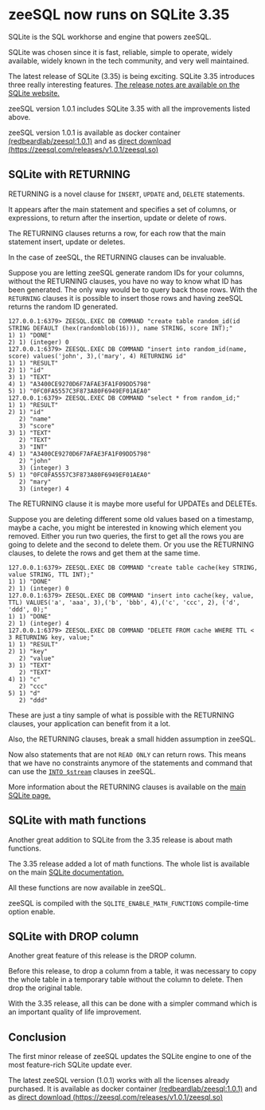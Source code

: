 
# zeeSQL now runs on SQLite 3.35

SQLite is the SQL workhorse and engine that powers zeeSQL.

SQLite was chosen since it is fast, reliable, simple to operate, widely available, widely known in the tech community, and very well maintained.

The latest release of SQLite (3.35) is being exciting.
SQLite 3.35 introduces three really interesting features.
[The release notes are available on the SQLite website.](https://sqlite.org/releaselog/3_35_0.html)

zeeSQL version 1.0.1 includes SQLite 3.35 with all the improvements listed above.

zeeSQL version 1.0.1 is available as docker container [(redbeardlab/zeesql:1.0.1)](https://hub.docker.com/layers/redbeardlab/zeesql/1.0.1/images/sha256-6a1aafcb6d1285355af0c75737aa4920a4365cb03f31b1ea3f1160135079e807?context=explore) and as [direct download (https://zeesql.com/releases/v1.0.1/zeesql.so)](https://zeesql.com/releases/v1.0.1/zeesql.so)

## SQLite with RETURNING

RETURNING is a novel clause for `INSERT`, `UPDATE` and, `DELETE` statements.

It appears after the main statement and specifies a set of columns, or expressions, to return after the insertion, update or delete of rows.

The RETURNING clauses returns a row, for each row that the main statement insert, update or deletes.

In the case of zeeSQL, the RETURNING clauses can be invaluable.

Suppose you are letting zeeSQL generate random IDs for your columns, without the RETURNING clauses, you have no way to know what ID has been generated.
The only way would be to query back those rows.
With the `RETURNING` clauses it is possible to insert those rows and having zeeSQL returns the random ID generated.

```
127.0.0.1:6379> ZEESQL.EXEC DB COMMAND "create table random_id(id STRING DEFAULT (hex(randomblob(16))), name STRING, score INT);"
1) 1) "DONE"
2) 1) (integer) 0
127.0.0.1:6379> ZEESQL.EXEC DB COMMAND "insert into random_id(name, score) values('john', 3),('mary', 4) RETURNING id"
1) 1) "RESULT"
2) 1) "id"
3) 1) "TEXT"
4) 1) "A3400CE9270D6F7AFAE3FA1F09DD5798"
5) 1) "0FC0FA5557C3F873A80F6949EF01AEA0"
127.0.0.1:6379> ZEESQL.EXEC DB COMMAND "select * from random_id;"
1) 1) "RESULT"
2) 1) "id"
   2) "name"
   3) "score"
3) 1) "TEXT"
   2) "TEXT"
   3) "INT"
4) 1) "A3400CE9270D6F7AFAE3FA1F09DD5798"
   2) "john"
   3) (integer) 3
5) 1) "0FC0FA5557C3F873A80F6949EF01AEA0"
   2) "mary"
   3) (integer) 4
```

The RETURNING clause it is maybe more useful for UPDATEs and DELETEs.

Suppose you are deleting different some old values based on a timestamp, maybe a cache, you might be interested in knowing which element you removed.
Either you run two queries, the first to get all the rows you are going to delete and the second to delete them.
Or you use the RETURNING clauses, to delete the rows and get them at the same time.

```
127.0.0.1:6379> ZEESQL.EXEC DB COMMAND "create table cache(key STRING, value STRING, TTL INT);"
1) 1) "DONE"
2) 1) (integer) 0
127.0.0.1:6379> ZEESQL.EXEC DB COMMAND "insert into cache(key, value, TTL) VALUES('a', 'aaa', 3),('b', 'bbb', 4),('c', 'ccc', 2), ('d', 'ddd', 0);"
1) 1) "DONE"
2) 1) (integer) 4
127.0.0.1:6379> ZEESQL.EXEC DB COMMAND "DELETE FROM cache WHERE TTL < 3 RETURNING key, value;"
1) 1) "RESULT"
2) 1) "key"
   2) "value"
3) 1) "TEXT"
   2) "TEXT"
4) 1) "c"
   2) "ccc"
5) 1) "d"
   2) "ddd"
```

These are just a tiny sample of what is possible with the RETURNING clauses, your application can benefit from it a lot.

Also, the RETURNING clauses, break a small hidden assumption in zeeSQL.

Now also statements that are not `READ ONLY` can return rows.
This means that we have no constraints anymore of the statements and command that can use the [`INTO $stream`][into] clauses in zeeSQL.

More information about the RETURNING clauses is available on the [main SQLite page.](https://sqlite.org/lang_returning.html)

## SQLite with math functions

Another great addition to SQLite from the 3.35 release is about math functions.

The 3.35 release added a lot of math functions.
The whole list is available on the main [SQLite documentation.](https://sqlite.org/lang_mathfunc.html)

All these functions are now available in zeeSQL.

zeeSQL is compiled with the `SQLITE_ENABLE_MATH_FUNCTIONS` compile-time option enable.

## SQLite with DROP column

Another great feature of this release is the DROP column.

Before this release, to drop a column from a table, it was necessary to copy the whole table in a temporary table without the column to delete.
Then drop the original table.

With the 3.35 release, all this can be done with a simpler command which is an important quality of life improvement.


## Conclusion

The first minor release of zeeSQL updates the SQLite engine to one of the most feature-rich SQLite update ever.

The latest zeeSQL version (1.0.1) works with all the licenses already purchased. 
It is available as docker container [(redbeardlab/zeesql:1.0.1)](https://hub.docker.com/layers/redbeardlab/zeesql/1.0.1/images/sha256-6a1aafcb6d1285355af0c75737aa4920a4365cb03f31b1ea3f1160135079e807?context=explore) and as [direct download (https://zeesql.com/releases/v1.0.1/zeesql.so)](https://zeesql.com/releases/v1.0.1/zeesql.so)


[into]: ../references.md#into-stream
